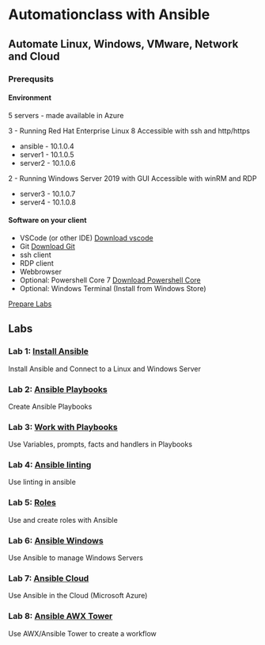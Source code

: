 # Automationclass with Ansible

## Automate Linux, Windows, VMware, Network and Cloud

### Prerequsits

#### Environment

5 servers - made available in Azure

3 - Running Red Hat Enterprise Linux 8
Accessible with ssh and http/https

* ansible - 10.1.0.4
* server1 - 10.1.0.5
* server2 - 10.1.0.6

2 - Running Windows Server 2019 with GUI
Accessible with winRM and RDP

* server3 - 10.1.0.7
* server4 - 10.1.0.8

#### Software on your client

* VSCode (or other IDE) [Download vscode](https://code.visualstudio.com/download)
* Git [Download Git](https://git-scm.com/downloads)
* ssh client
* RDP client
* Webbrowser
* Optional: Powershell Core 7 [Download Powershell Core](https://github.com/PowerShell/PowerShell)
* Optional: Windows Terminal (Install from Windows Store)

[Prepare Labs](prepare.md)

## Labs

### Lab 1: [Install Ansible](lab01/lab1.md)

Install Ansible and Connect to a Linux and Windows Server

### Lab 2: [Ansible Playbooks](lab02/lab2.md)

Create Ansible Playbooks

### Lab 3: [Work with Playbooks](lab03/lab3.md)

Use Variables, prompts, facts and handlers in Playbooks

### Lab 4: [Ansible linting](lab04/lab4.md)

Use linting in ansible

### Lab 5: [Roles](lab05/lab5.md)

Use and create roles with Ansible

### Lab 6: [Ansible Windows](lab06/lab6.md)

Use Ansible to manage Windows Servers

### Lab 7: [Ansible Cloud](lab07/lab7.md)

Use Ansible in the Cloud (Microsoft Azure)

### Lab 8: [Ansible AWX Tower](lab08/lab8.md)

Use AWX/Ansible Tower to create a workflow
